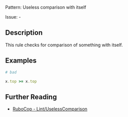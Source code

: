 Pattern: Useless comparison with itself

Issue: -

## Description

This rule checks for comparison of something with itself.

## Examples

```ruby
# bad

x.top >= x.top
```

## Further Reading

* [RuboCop - Lint/UselessComparison](https://rubocop.readthedocs.io/en/latest/cops_lint/#lintuselesscomparison)
